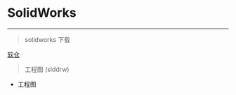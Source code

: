 # SolidWorks

---

>solidworks 下载

[软仓](https://ruancang.net/#/?page=0&id=6&_=1709687138768)

> 工程图 (slddrw)

- 工程图
